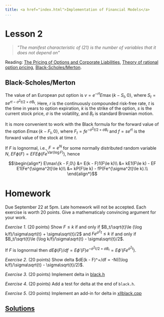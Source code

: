 ```yaml
---
title: <a href="index.html">Implementation of Financial Models</a>
...
```


# Lesson 2

> <i>"The manifest characteristic of (21) is the number of variables that it does not depend on"</i>

Reading: [The Pricing of Options and Corporate Liabilities](http://kalx.net/BlaSch1973.pdf),
[Theory of rational option pricing](http://kalx.net/Mer1973.pdf),
[Black-Scholes/Merton](http://kalx.net/bms.pdf).

## Black-Scholes/Merton

The value of an European put option is $v = e^{-rt}E\max\{k - S_t,0\}$,
where $S_t = se^{rt - \sigma^2t/2 + \sigma B_t}$.
Here, $r$ is the continuously compounded risk-free rate,
$t$ is the time in years to option expiration,
$k$ is the strike of the option,
$s$ is the current stock price,
$\sigma$ is the volatility, 
and $B_t$ is standard Brownian motion.

It is more convenient to work with the Black formula for the forward
value of the option $E\max\{k - F_t,0\}$, where
$F_t = fe^{-\sigma^2t/2 + \sigma B_t}$ and $f = se^{rt}$ is the forward value
of the stock at time $t$.

If $F$ is lognormal, i.e., $F = e^N$ for some normally distributed
random variable $N$, $EF \phi(F) = EF E\phi(Fe^{\mathrm{Var}(\log F)})$,
hence

$$\begin{align*}
E\max\{k - F,0\} &= E(k - F)1(F\le k)\\
 &= kE1(F\le k) - EF E1(Fe^{\sigma^2t}\le k)\\
 &= kP(F\le k) - fP(Fe^{\sigma^2t}\le k).\\
\end{align*}$$

# Homework

Due September 22 at 5pm. Late homework will not be accepted. Each
exercise is worth 20 points. Give a mathematicaly convincing argument
for your work.

_Exercise 1_. (20 points) Show $F\le k$ if and only if
$B_t/\sqrt{t}\le (\log k/f)/\sigma\sqrt{t} + \sigma\sqrt{t}/2$ and
$Fe^{\sigma^2t}\le k$ if and only if
$B_t/\sqrt{t}\le (\log k/f)/\sigma\sqrt{t} - \sigma\sqrt{t}/2$.

If $F$ is lognormal then $dE\phi(F)/df
= E\phi'(F)e^{-\sigma^2t/2+\sigma B_t}
= E\phi'(Fe^{\sigma^2t})$.

_Exercise 2_. (20 points) Show delta
$dE(k - F)^+/df = -N((\log k/f)/\sigma\sqrt{t} - \sigma\sqrt{t}/2)$.

_Exercise 3_. (20 points)
Implement delta in
[black.h](http://libfms.codeplex.com/SourceControl/latest#option/black.h)

_Exercise 4_. (20 points)
Add a test for delta at the end of `black.h`.

_Exercise 5_. (20 points) Implement an add-in for delta in
[xllblack.cpp](http://libfms.codeplex.com/SourceControl/latest#xllfms/xllblack.cpp)

## [Solutions](http://kalx.net/libfms/solutions2.html)

